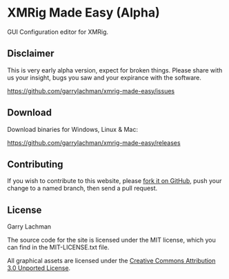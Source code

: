 # XMRig Made Easy (Alpha)
GUI Configuration editor for XMRig. 

## Disclaimer
This is very early alpha version, expect for broken things. Please share with us your insight, bugs you saw and your expirance with the software. 

https://github.com/garrylachman/xmrig-made-easy/issues


## Download
Download binaries for Windows, Linux & Mac:

https://github.com/garrylachman/xmrig-made-easy/releases


## Contributing

If you wish to contribute to this website, please [fork it on GitHub](https://github.com/garrylachman/xmrig-made-easy), push your
change to a named branch, then send a pull request.



## License
Garry Lachman


The source code for the site is licensed under the MIT license, which you can find in
the MIT-LICENSE.txt file.

All graphical assets are licensed under the
[Creative Commons Attribution 3.0 Unported License](https://creativecommons.org/licenses/by/3.0/).
